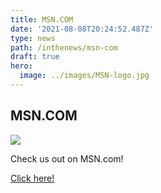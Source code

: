 ```yaml
---
title: MSN.COM
date: '2021-08-08T20:24:52.487Z'
type: news
path: /inthenews/msn-com
draft: true
hero:
  image: ../images/MSN-logo.jpg
---
```

## MSN.COM

![](http://localhost:8000/static/82159df7cc0895e0552db75a7624db2b/89f0c/MSN-logo.jpg)

Check us out on MSN.com!

[Click here!](https://www.msn.com/en-us/lifestyle/family/central-iowa-teen-to-help-send-feminine-hygiene-products-to-kenya/vp-AAMZVrB)